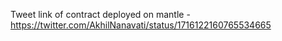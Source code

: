 Tweet link of contract deployed on mantle - https://twitter.com/AkhilNanavati/status/1716122160765534665

